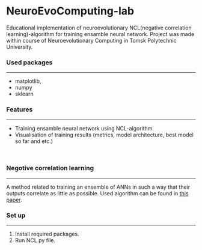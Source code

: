 # NeuroEvoComputing-lab
Educational implementation of neuroevolutionary NCL(negative correlation learning)-algorithm for training ensamble neural network.
Project was made within course of Neuroevolutionary Computing in Tomsk Polytechnic University.
</br>

### Used packages
---
- matplotlib, 
- numpy
- sklearn
### Features
---
- Training ensamble neural network using NCL-algorithm.
- Visualisation of training results (metrics, model architecture, best model so far and etc.)
</br>

### Negotive correlation learning
---
A method related to training an ensemble of ANNs in such a way that their outputs correlate as little as possible.
Used algorithm can be found in [this paper](https://www.cs.bham.ac.uk/~pxt/NC/ncl.pdf).
</br>

### Set up
---
1. Install required packages.
2. Run NCL.py file.
